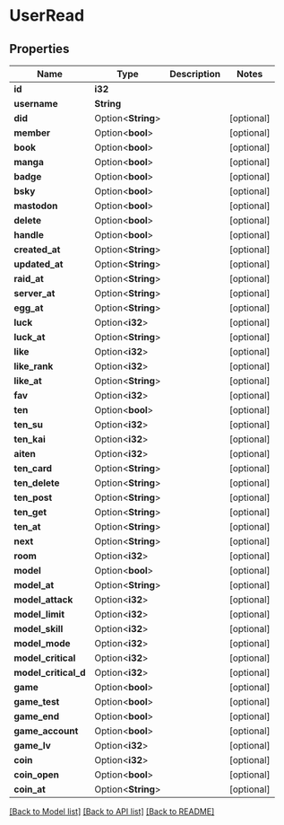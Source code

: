 # UserRead

## Properties

Name | Type | Description | Notes
------------ | ------------- | ------------- | -------------
**id** | **i32** |  | 
**username** | **String** |  | 
**did** | Option<**String**> |  | [optional]
**member** | Option<**bool**> |  | [optional]
**book** | Option<**bool**> |  | [optional]
**manga** | Option<**bool**> |  | [optional]
**badge** | Option<**bool**> |  | [optional]
**bsky** | Option<**bool**> |  | [optional]
**mastodon** | Option<**bool**> |  | [optional]
**delete** | Option<**bool**> |  | [optional]
**handle** | Option<**bool**> |  | [optional]
**created_at** | Option<**String**> |  | [optional]
**updated_at** | Option<**String**> |  | [optional]
**raid_at** | Option<**String**> |  | [optional]
**server_at** | Option<**String**> |  | [optional]
**egg_at** | Option<**String**> |  | [optional]
**luck** | Option<**i32**> |  | [optional]
**luck_at** | Option<**String**> |  | [optional]
**like** | Option<**i32**> |  | [optional]
**like_rank** | Option<**i32**> |  | [optional]
**like_at** | Option<**String**> |  | [optional]
**fav** | Option<**i32**> |  | [optional]
**ten** | Option<**bool**> |  | [optional]
**ten_su** | Option<**i32**> |  | [optional]
**ten_kai** | Option<**i32**> |  | [optional]
**aiten** | Option<**i32**> |  | [optional]
**ten_card** | Option<**String**> |  | [optional]
**ten_delete** | Option<**String**> |  | [optional]
**ten_post** | Option<**String**> |  | [optional]
**ten_get** | Option<**String**> |  | [optional]
**ten_at** | Option<**String**> |  | [optional]
**next** | Option<**String**> |  | [optional]
**room** | Option<**i32**> |  | [optional]
**model** | Option<**bool**> |  | [optional]
**model_at** | Option<**String**> |  | [optional]
**model_attack** | Option<**i32**> |  | [optional]
**model_limit** | Option<**i32**> |  | [optional]
**model_skill** | Option<**i32**> |  | [optional]
**model_mode** | Option<**i32**> |  | [optional]
**model_critical** | Option<**i32**> |  | [optional]
**model_critical_d** | Option<**i32**> |  | [optional]
**game** | Option<**bool**> |  | [optional]
**game_test** | Option<**bool**> |  | [optional]
**game_end** | Option<**bool**> |  | [optional]
**game_account** | Option<**bool**> |  | [optional]
**game_lv** | Option<**i32**> |  | [optional]
**coin** | Option<**i32**> |  | [optional]
**coin_open** | Option<**bool**> |  | [optional]
**coin_at** | Option<**String**> |  | [optional]

[[Back to Model list]](../README.md#documentation-for-models) [[Back to API list]](../README.md#documentation-for-api-endpoints) [[Back to README]](../README.md)


